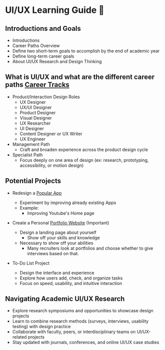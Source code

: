 # UI/UX Learning Guide 🎨

## Introductions and Goals

- Introductions
- Career Paths Overview
- Define two short-term goals to accomplish by the end of academic year
- Define long-term career goals
- About UI/UX Research and Design Thinking

## What is UI/UX and what are the different career paths [Career Tracks](https://www.geeksforgeeks.org/blogs/how-to-become-a-ui-ux-designer-a-complete-roadmap/)
- Product/Interaction Design Roles
    - UX Designer
    - UX/UI Designer
    - Product Designer
    - Visual Designer
    - UX Researcher
    - UI Designer
    - Content Designer or UX Writer
    - UX Engineer
- Management Path
    - Craft and broaden experience across the product design cycle
- Specialist Path
    - Focus deeply on one area of design (ex: research, prototyping, accessibility, or motion design)

## Potential Projects
- Redesign a [Popular App](https://uxmag.com/articles/how-to-redesign-an-app-when-to-do-it-and-what-to-start-with)
    - Experiment by improving already existing Apps
    - Example:
        - Improving Youtube's Home page

- Create a Personal [Portfolio Website](https://github.com/cemalgnlts/personal-portfolio) (Important)
    - Design a landing page about yourself
        - Show off your skills and knowledge
    - Necessary to show off your abilities
        - Many recruiters look at portfolios and choose whether to give interviews based on that.

- To-Do List Project
    - Design the interface and experience
    - Explore how users add, check, and organize tasks
    - Focus on speed, usability, and intuitive interaction

## Navigating Academic UI/UX Research
- Explore research symposiums and opportunities to showcase design projects
- Learn to combine research methods (surveys, interviews, usability testing) with design practice
- Collaborate with faculty, peers, or interdisciplinary teams on UI/UX-related projects
- Stay updated with journals, conferences, and online UI/UX case studies
